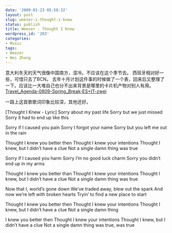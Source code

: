 ```yaml
---
date: '2009-01-23 05:58:32'
layout: post
slug: weezer-i-thought-i-knew
status: publish
title: Weezer - Thought I Knew
wordpress_id: '203'
categories:
- Music
tags:
- Weezer
- Wei Zhang
---
```




意大利冬天的天气很像中国南方，湿冷。不应该在这个季节去。
西班牙相对好一些，可惜只去了BCN。
去年十月计划这件事的时候做了一个表，回来后又整理了一下。应该比一大堆自己也分不出来背景是哪里的卡片机产物对别人有用。
[Travel_Agenda-0809-Spring_Break-ES+IT-zwei](http://spreadsheets.google.com/pub?key=p_spCE9P-NDGzA5q0coDUDQ&output=html)

一路上这首歌歌词印象比较深，其他还好。


[Thought I Knew - Lyric]
Sorry about my past life
Sorry but we just missed
Sorry it had to end up like this

Sorry if I caused you pain
Sorry I forgot your name
Sorry but you left me out in the rain

Thought I knew you better then
Thought I knew your intentions
Thought I knew, but I didn’t have a clue
Not a single damn thing was true

Sorry if I caused you harm
Sorry I’m no good luck charm
Sorry you didn’t end up in my arms

Thought I knew you better than
Thought I knew your intentions
Thought I knew, but I didn’t have a clue
Not a single damn thing was true

Now that I, world’s gone down
We’ve traded away, blew out the spark
And now we’re left with broken hearts
Tryin’ to find a new place to start

Thought I knew you better then
Thought I knew your intentions
Thought I knew, but I didn’t have a clue
Not a single damn thing

I knew you better then
Thought I knew your intentions
Thought I knew, but I didn’t have a clue
Not a single damn thing was true, was true 
